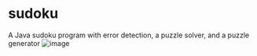 # sudoku
A Java sudoku program with error detection, a puzzle solver, and a puzzle generator
![image](https://github.com/ACM02/sudoku/assets/45048893/85b5528e-511e-4259-8fc0-a384d3c60523)

